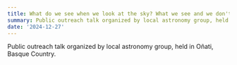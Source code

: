 ```yaml
---
title: What do we see when we look at the sky? What we see and we don't see.
summary: Public outreach talk organized by local astronomy group, held in Oñati, Basque Country.
date: '2024-12-27'
---
```


Public outreach talk organized by local astronomy group, held in Oñati, Basque Country.

